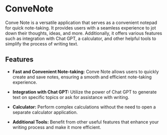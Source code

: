 # ConveNote

Conve Note is a versatile application that serves as a convenient notepad for quick note-taking. It provides users with a seamless experience to jot down their thoughts, ideas, and more. Additionally, it offers various features such as integration with Chat GPT, a calculator, and other helpful tools to simplify the process of writing text.

## Features

- **Fast and Convenient Note-taking:** Conve Note allows users to quickly create and save notes, ensuring a smooth and efficient note-taking experience.

- **Integration with Chat GPT:** Utilize the power of Chat GPT to generate text on specific topics or ask for assistance with writing.

- **Calculator:** Perform complex calculations without the need to open a separate calculator application.

- **Additional Tools:** Benefit from other useful features that enhance your writing process and make it more efficient.

